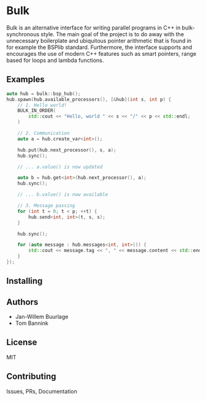 Bulk
====

Bulk is an alternative interface for writing parallel programs in C++ in bulk-synchronous style. The main goal of the project is to do away with the unnecessary boilerplate and ubiquitous pointer arithmetic that is found in for example the BSPlib standard. Furthermore, the interface supports and encourages the use of modern C++ features such as smart pointers, range based for loops and lambda functions.

Examples
--------

```cpp
auto hub = bulk::bsp_hub();
hub.spawn(hub.available_processors(), [&hub](int s, int p) {
    // 1. Hello world!
    BULK_IN_ORDER(
        std::cout << "Hello, world " << s << "/" << p << std::endl;
    )

    // 2. Communication
    auto a = hub.create_var<int>();

    hub.put(hub.next_processor(), s, a);
    hub.sync();

    // ... a.value() is now updated

    auto b = hub.get<int>(hub.next_processor(), a);
    hub.sync();

    // ... b.value() is now available

    // 3. Message passing
    for (int t = 0; t < p; ++t) {
        hub.send<int, int>(t, s, s);
    }

    hub.sync();

    for (auto message : hub.messages<int, int>()) {
        std::cout << message.tag << ", " << message.content << std::endl;
    }
});

```

Installing
----------

Authors
-------

* Jan-Willem Buurlage
* Tom Bannink

License
-------

MIT

Contributing
------------

Issues, PRs, Documentation

